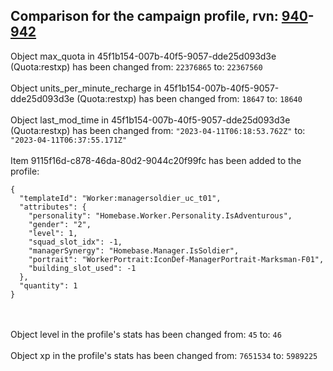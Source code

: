 ## Comparison for the campaign profile, rvn: [940](https://github.com/PRO100KatYT/FortniteProfileRevisions/tree/main/profiles/campaign/940%20campaign.json)-[942](https://github.com/PRO100KatYT/FortniteProfileRevisions/tree/main/profiles/campaign/942%20campaign.json)

Object max_quota in 45f1b154-007b-40f5-9057-dde25d093d3e (Quota:restxp) has been changed from: `22376865` to: `22367560`
<br><br>
Object units_per_minute_recharge in 45f1b154-007b-40f5-9057-dde25d093d3e (Quota:restxp) has been changed from: `18647` to: `18640`
<br><br>
Object last_mod_time in 45f1b154-007b-40f5-9057-dde25d093d3e (Quota:restxp) has been changed from: `"2023-04-11T06:18:53.762Z"` to: `"2023-04-11T06:37:55.171Z"`
<br><br>
Item 9115f16d-c878-46da-80d2-9044c20f99fc has been added to the profile:

```
{
  "templateId": "Worker:managersoldier_uc_t01",
  "attributes": {
    "personality": "Homebase.Worker.Personality.IsAdventurous",
    "gender": "2",
    "level": 1,
    "squad_slot_idx": -1,
    "managerSynergy": "Homebase.Manager.IsSoldier",
    "portrait": "WorkerPortrait:IconDef-ManagerPortrait-Marksman-F01",
    "building_slot_used": -1
  },
  "quantity": 1
}
```

<br><br>
Object level in the profile's stats has been changed from: `45` to: `46`
<br><br>
Object xp in the profile's stats has been changed from: `7651534` to: `5989225`
<br><br>
